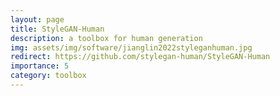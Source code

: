 ```yaml
---
layout: page
title: StyleGAN-Human
description: a toolbox for human generation
img: assets/img/software/jianglin2022styleganhuman.jpg
redirect: https://github.com/stylegan-human/StyleGAN-Human
importance: 5
category: toolbox
---
```


